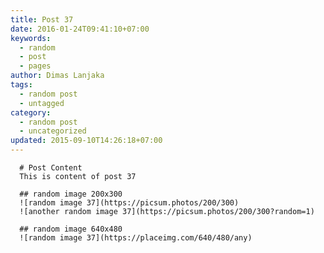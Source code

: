 ```yaml
---
title: Post 37
date: 2016-01-24T09:41:10+07:00
keywords:
  - random
  - post
  - pages
author: Dimas Lanjaka
tags:
  - random post
  - untagged
category:
  - random post
  - uncategorized
updated: 2015-09-10T14:26:18+07:00
---
```


      # Post Content
      This is content of post 37

      ## random image 200x300
      ![random image 37](https://picsum.photos/200/300)
      ![another random image 37](https://picsum.photos/200/300?random=1)

      ## random image 640x480
      ![random image 37](https://placeimg.com/640/480/any)
      